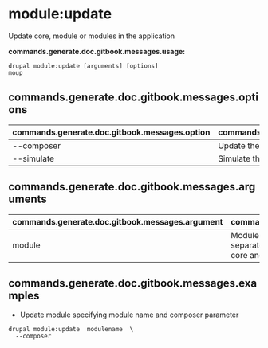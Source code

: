 # module:update
Update core, module or modules in the application

**commands.generate.doc.gitbook.messages.usage:**
```
drupal module:update [arguments] [options]
moup
```

## commands.generate.doc.gitbook.messages.options
commands.generate.doc.gitbook.messages.option | commands.generate.doc.gitbook.messages.details
-------|-------------
--composer | Update the module using Composer
--simulate | Simulate the update process with Composer

## commands.generate.doc.gitbook.messages.arguments
commands.generate.doc.gitbook.messages.argument | commands.generate.doc.gitbook.messages.details
---------|-------------
module | Module or modules to be updated should be separated by a space. Leave empty for updating the core and all your modules managed by Composer.

## commands.generate.doc.gitbook.messages.examples
* Update module specifying module name and composer parameter
```
drupal module:update  modulename  \
  --composer
```
